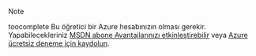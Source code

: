 > [!NOTE]
> toocomplete Bu öğretici bir Azure hesabınızın olması gerekir. Yapabilecekleriniz <a href="http://www.windowsazure.com/pricing/member-offers/msdn-benefits-details/" target="_blank">MSDN abone Avantajlarınızı etkinleştirebilir</a> veya <a href="http://www.windowsazure.com/pricing/free-trial/" target="_blank">Azure ücretsiz deneme için kaydolun</a>.
> 
> 

